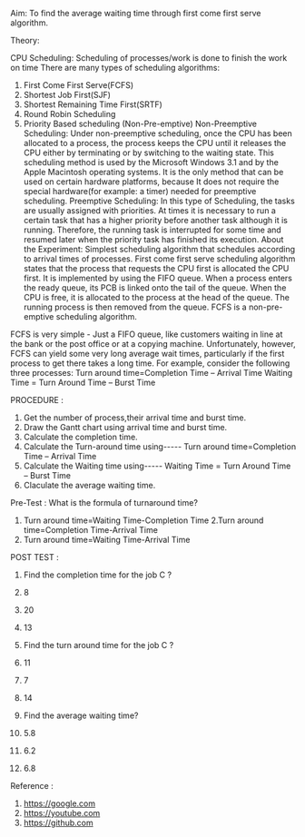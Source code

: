 Aim:
To find the average waiting time through first come first serve algorithm.

Theory:

CPU Scheduling:
Scheduling of processes/work is done to finish the work on time
There are many types of scheduling algorithms:
1. First Come First Serve(FCFS)
2. Shortest Job First(SJF)
3. Shortest Remaining Time First(SRTF)
4. Round Robin Scheduling
5. Priority Based scheduling (Non-Pre-emptive)
Non-Preemptive Scheduling:
Under non-preemptive scheduling, once the CPU has been allocated to a process, the process keeps the CPU until it releases the CPU either by terminating or by switching to the waiting state. This scheduling method is used by the Microsoft Windows 3.1 and by the Apple Macintosh operating systems. It is the only method that can be used on certain hardware platforms, because It does not require the special hardware(for example: a timer) needed for preemptive scheduling.
Preemptive Scheduling:
In this type of Scheduling, the tasks are usually assigned with priorities. At times it is necessary to run a certain task that has a higher priority before another task although it is running. Therefore, the running task is interrupted for some time and resumed later when the priority task has finished its execution.
About the Experiment:
Simplest scheduling algorithm that schedules according to arrival times of processes. First come first serve scheduling algorithm states that the process that requests the CPU first is allocated the CPU first. It is implemented by using the FIFO queue. When a process enters the ready queue, its PCB is linked onto the tail of the queue. When the CPU is free, it is allocated to the process at the head of the queue. The running process is then removed from the queue. FCFS is a non-pre-emptive scheduling algorithm.

FCFS is very simple - Just a FIFO queue, like customers waiting in line at the bank or the post office or at a copying machine. Unfortunately, however, FCFS can yield some very long average wait times, particularly if the first process to get there takes a long time. For example, consider the following three processes:
Turn around time=Completion Time – Arrival Time
Waiting Time = Turn Around Time – Burst Time


PROCEDURE :
1. Get the number of process,their arrival time and burst time.
2. Draw the Gantt chart using arrival time and burst time.
3. Calculate the completion time.
4. Calculate the Turn-around time using-----
Turn around time=Completion Time – Arrival Time
5. Calculate the Waiting time using-----
Waiting Time = Turn Around Time – Burst Time
6. Claculate the average waiting time.


Pre-Test :
What is the formula of turnaround time?

1. Turn around time=Waiting Time-Completion Time
2.Turn around time=Completion Time-Arrival Time
3. Turn around time=Waiting Time-Arrival Time

POST TEST :

1. Find the completion time for the job C ?<br>

 1. 8<br>
 2. 20<br>
 3. 13<br>
2. Find the turn around time for the job C ?<br>

 1. 11<br>
 2. 7<br>
 3. 14<br>
3. Find the average waiting time?<br>

 1. 5.8<br>
 2. 6.2<br>
 3. 6.8<br>
 
 Reference :
1. https://google.com
2. https://youtube.com
3. https://github.com


